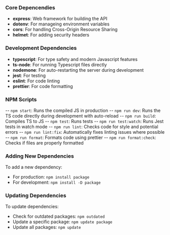 ### Core Depencendies
- **express**: Web framework for building the API
- **dotenv**: For manageing environment variables
- **cors**: For handling Cross-Origin Resource Sharing
- **helmet**: For adding security headers

### Development Dependencies
- **typescript**: For type safety and modern Javascript features
- **ts-node**: For running Typescript files directly
- **nodemone**: For auto-restarting the server during development
- **jest**: For testing
- **eslint**: For code linting
- **prettier**: For code formatting

### NPM Scripts
-- `npm start`: Runs the compiled JS in production
-- `npm run dev`: Runs the TS code directly during development with auto-reload
-- `npm run build`: Compiles TS to JS
-- `npm test`: Runs tests
-- `npm run test:watch`: Runs Jest tests in watch mode
-- `npm run lint`: Checks code for style and potential errors
-- `npm run lint:fix`: Automatically fixes linting issues where possible
-- `npm run format`: Formats code using prettier
-- `npm run format:check`: Checks if files are properly formatted

### Adding New Dependencies
To add a new dependency:
- For production: `npm install package`
- For development: `npm install -D package`

### Updating Dependencies
To update dependencies:
- Check for outdated packages: `npm outdated`
- Update a specific package: `npm update package`
- Update all packages: `npm update`